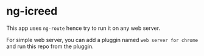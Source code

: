 # ng-icreed

This app uses   `ng-route` hence try to run it on any web server.

For simple web server, you can add a pluggin named `web server for chrome` and run this repo from the pluggin.

